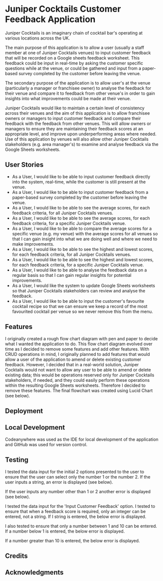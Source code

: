 # Juniper Cocktails Customer Feedback Application

Juniper Cocktails is an imaginary chain of cocktail bar's operating at various locations across the UK.

The main purpose of this application is to allow a user (usually a staff member at one of Juniper Cocktails venues) to input customer feedback that will be recorded on a Google sheets feedback worksheet.  This feedback could be input in real-time by asking the customer specific questions while at the venue, or could be gathered and input from a paper-based survey completed by the customer before leaving the venue.

The secondary purpose of the application is to allow user's at the venue (particularly a manager or franchisee owner) to analyse the feedback for their venue and compare it to feedback from other venue's in order to gain insights into what improvements could be made at their venue.

Juniper Cocktails would like to maintain a certain level of consistency across their venues and the aim of this application is to allow franchisee owners or managers to input customer feedback and compare their feedback with the feedback from other venues.  This will allow owners or managers to ensure they are maintaining their feedback scores at an appropriate level, and improve upon underperforming areas where needed.  Use of this application by venues will also allow other Juniper Cocktails stakeholders (e.g. area manager's) to examine and analyse feedback via the Google Sheets worksheets.


## User Stories

* As a User, I would like to be able to input customer feedback directly into the system, real-time, while the customer is still present at the venue.
* As a User, I would like to be able to input customer feedback from a paper-based survey completed by the customer before leaving the venue.
* As a User, I would like to be able to see the average scores, for each feedback criteria, for all Juniper Cocktails venues.
* As a User, I would like to be able to see the average scores, for each feedback criteria, for a specific Juniper Cocktails venue.
* As a User, I would like to be able to compare the average scores for a specific venue (e.g. my venue) with the average scores for all venues so that I can gain insight into what we are doing well and where we need to make improvements.
* As a User, I would like to be able to see the highest and lowest scores, for each feedback criteria, for all Juniper Cocktails venues.
* As a User, I would like to be able to see the highest and lowest scores, for each feedback criteria, for a specific Juniper Cocktails venue.
* As a User, I would like to be able to analyse the feedback data on a regular basis so that I can gain regular insights for potential improvements.
* As a User, I would like the system to update Google Sheets worksheets so that Juniper Cocktails stakeholders can review and analyse the feedback.
* As a User, I would like to be able to input the customer's favourite cocktail recipe so that we can ensure we keep a record of the most favourited cocktail per venue so we never remove this from the menu.


## Features

I originally created a rough flow chart diagram with pen and paper to decide what I wanted the application to do.  This flow chart diagram evolved over time as I decided to remove some features and add other features.  With CRUD operations in mind, I originally planned to add features that would allow a user of the application to amend or delete existing customer feedback.  However, I decided that in a real-world solution, Juniper Cocktails would not want to allow any user to be able to amend or delete existing data; this would be operations reserved only for Juniper Cocktails stakeholders, if needed, and they could easily perform these operations within the resulting Google Sheets worksheets.  Therefore I decided to remove these features.  The final flowchart was created using Lucid Chart (see below).

## Deployment

## Local Development
Codeanywhere was used as the IDE for local development of the application and GitHub was used for version control.

## Testing

I tested the data input for the initial 2 options presented to the user to ensure that the user can select only the number 1 or the number 2.  If the user inputs a string, an error is displayed (see below).

If the user inputs any number other than 1 or 2 another error is displayed (see below).

I tested the data input for the 'Input Customer Feedback' option.  I tested to ensure that when a feedback score is required, only an integer can be entered, not a string.  If I string is entered, the below error is displayed.

I also tested to ensure that only a number between 1 and 10 can be entered.  If a number below 1 is entered, the below error is displayed.

If a number greater than 10 is entered, the below error is displayed.


## Credits

## Acknowledgments
